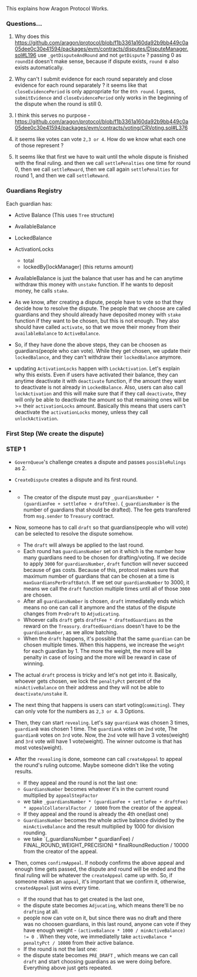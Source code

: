 This explains how Aragon Protocol Works.


### Questions...


1. Why does this https://github.com/aragon/protocol/blob/f1b3361a160da92b9bb449c0a05dee0c30e41594/packages/evm/contracts/disputes/DisputeManager.sol#L196 use
`_getDisputeAndRound` and not `getDispute` ? passing 0 as `roundId` doesn't make sense, because if dispute exists, `round 0` also exists automatically.

2. Why can't I submit evidence for each round separately and close evidence for each round separately ? it seems like that `closeEvidencePeriod` is only appropriate
for the `0th round`. I guess, `submitEvidence` and `closeEvidencePeriod` only works in the beginning of the dispute when the round is still 0.

3. I think this serves no purpose - https://github.com/aragon/protocol/blob/f1b3361a160da92b9bb449c0a05dee0c30e41594/packages/evm/contracts/voting/CRVoting.sol#L376

4. it seems like votes can vote `2,3 or 4`. How do we know what each one of those represent ?

5. It seems like that first we have to wait until the whole dispute is finished with the final ruling. and then we call `settlePenalties` one time for round 0, then we call `settleReward`, then we call again `settlePenalties` for round 1, and then we call `settleReward`.

### Guardians Registry

Each guardian has:

* Active Balance (This uses `Tree` structure)
* AvailableBalance
* LockedBalance
* ActivationLocks
  * total
  * lockedBy[lockManager] (this returns amount)
  

* AvailableBalance is just the balance that user has and he can anytime withdraw this money with `unstake` function. If he wants to deposit money, he calls `stake`.
* As we know, after creating a dispute, people have to vote so that they decide how to resolve the dispute. The people that we choose are called guardians and
they should already have deposited money with `stake` function if they want to be chosen, but this is not enough. They also should have called `activate`, so that 
we move their money from their `availableBalance` to `ActiveBalance`.
* So, if they have done the above steps, they can be choosen as guardians(people who can vote). While they get chosen, we update their `lockedBalance`, and they
can't withdraw their `lockedBalance` anymore. 
* updating `ActivationLocks` happen with `LockActivation`. Let's explain why this exists. Even if users have activated their balance, they can anytime deactivate
it with `deactivate` function, if the amount they want to deactivate is not already in `LockedBalance`.  Also, users can also call `lockActivation` and this will
make sure that if they call `deactivate`, they will only be able to deactivate the amount so that remaining ones will be >= their `activationLocks` amount. 
Basically this means that users can't deactivate the `activationLocks` money, unless they call `unlockActivation`.

### First Step (We create the dispute)


### STEP 1 

*  `GovernQueue`'s challenge creates a dispute and passes `possibleRulings` as 2.
*  `CreateDispute` creates a dispute and its first round. 
*  
   * The creator of the dispute must pay `_guardiansNumber * (guardianFee + settleFee + draftFee)`. (`_guardiansNumber` is the number of guardians that should be drafted). The fee gets transfered from `msg.sender` to `Treasury` contract.
 
*  Now, someone has to call `draft` so that guardians(people who will vote) can be selected to resolve the dispute somehow.  
   * The `draft` will always be applied to the last round.  
   * Each round has `guardiansNumber` set on it which is the number how many guardians need to be chosen for drafting/voting. If we decide to
apply `3000` for `guardiansNumber`, `draft` function will never succeed because of gas costs. Because of this, protocol makes sure that maximum number of guardians that can be chosen at a time is `maxGuardiansPerDraftBatch`. If we set our `guardiansNumber` to 3000, it means we call the `draft` function multiple times until all of those `3000` are chosen. 
   * After all `guardiansNumber` is chosen, `draft` immediatelly ends which means no one can call it anymore and the status of the dispute changes from `PreDraft` to `Adjudicating`. 
   * Whoever calls `draft` gets `draftFee * draftedGuardians` as the reward on the `Treasury`. `draftedGuardians` doesn't have to be the `guardiansNumber`, as we allow batching.
   * When the `draft` happens, it's possible that the same `guardian` can be chosen multiple times. When this happens, we increase the `weight` for each guardian
by 1. The more the weight, the more will be penalty in case of losing and the more will be reward in case of winning.

* The actual `draft` process is tricky and let's not get into it. Basically, whoever gets chosen, we lock the `penaltyPct` percent of the `minActiveBalance` on their address and they will not be able to `deactivate/unstake` it.

* The next thing that happens is users can start voting(`commiting`).  They can only vote for the numbers as `2,3 or 4`. 3 Options.
* Then, they can start `revealing`.  Let's say `guardianA` was chosen 3 times, `guardianB` was chosen 1 time.  The `guardianA` votes on `2nd` vote, The `guardianB` votes on `3rd` vote. Now, the `2nd` vote will have 3 votes(weight) and `3rd` vote will have 1 vote(weight). The winner outcome is that has most votes(weight).
* After the `revealing` is done, someone can call `createAppeal` to appeal the round's ruling outcome. Maybe someone didn't like the voting results. 
   * If they appeal and the round is not the last one:
    * `GuardiansNumber` becomes whatever it's in the current round multiplied by `appealStepFactor` 
    * we take  `_guardiansNumber * (guardianFee + settleFee + draftFee) * appealCollateralFactor / 10000` from the creator of the appeal.
   * If they appeal and the round is already the 4th one(last one)
    * `GuardiansNumber` becomes the whole active balance divided by the `minActiveBalance` and the result multiplied by 1000 for division rounding.
    * we take `(_guardiansNumber * guardianFee) / FINAL_ROUND_WEIGHT_PRECISION) * finalRoundReduction / 10000 from the creator of the appeal.
 
 
* Then, comes `confirmAppeal`. If nobody confirms the above appeal and enough time gets passed, the dispute and round will be ended and the final ruling
will be whatever the `createAppeal` came up with. So, if someone makes an `appeal`, it's important that we confirm it, otherwise, `createdAppeal` just wins every time.
  * If the round that has to get created is the last one, 
   * the dispute state becomes `Adjucating`, which means there'll be no `drafting` at all.
   * people now can vote on it, but since there was no draft and there was no choosen guardians, in this last round, anyone can vote if they have enough weight - `(activeBalance * 1000 / minActiveBalance) != 0 `. When they vote, we immediatelly take `activeBalance * penaltyPct / 10000` from their active balance.
  * If the round is not the last one:
   * the dispute state becomes `PRE_DRAFT` , which means we can call `draft` and start choosing guardians as we were doing before. Everything above just gets repeated.
     

